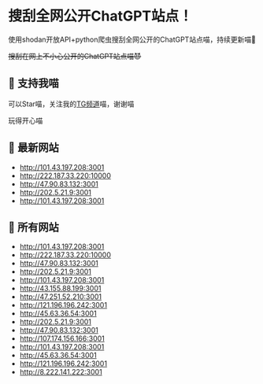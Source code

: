 # 搜刮全网公开ChatGPT站点！

使用shodan开放API+python爬虫搜刮全网公开的ChatGPT站点喵，持续更新喵🥳

~~搜刮在网上不小心公开的ChatGPT站点喵😈~~

## 🚀 支持我喵

可以Star喵，关注我的[TG频道](https://t.me/puddin_share)喵，谢谢喵

玩得开心喵

## 📖 最新网站

- http://101.43.197.208:3001
- http://222.187.33.220:10000
- http://47.90.83.132:3001
- http://202.5.21.9:3001
- http://101.43.197.208:3001


## 📖 所有网站

- http://101.43.197.208:3001
- http://222.187.33.220:10000
- http://47.90.83.132:3001
- http://202.5.21.9:3001
- http://101.43.197.208:3001
- http://43.155.88.199:3001
- http://47.251.52.210:3001
- http://121.196.196.242:3001
- http://45.63.36.54:3001
- http://202.5.21.9:3001
- http://47.90.83.132:3001
- http://107.174.156.166:3001
- http://101.43.197.208:3001
- http://45.63.36.54:3001
- http://121.196.196.242:3001
- http://8.222.141.222:3001


